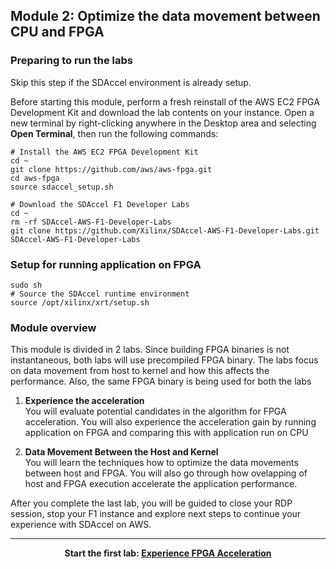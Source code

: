 ## Module 2: Optimize the data movement between CPU and FPGA

### Preparing to run the labs

Skip this step if the SDAccel environment is already setup.

Before starting this module, perform a fresh reinstall of the AWS EC2 FPGA Development Kit and download the lab contents on your instance. Open a new terminal by right-clicking anywhere in the Desktop area and selecting **Open Terminal**, then run the following commands:

```
# Install the AWS EC2 FPGA Development Kit
cd ~
git clone https://github.com/aws/aws-fpga.git
cd aws-fpga                                   
source sdaccel_setup.sh

# Download the SDAccel F1 Developer Labs
cd ~
rm -rf SDAccel-AWS-F1-Developer-Labs
git clone https://github.com/Xilinx/SDAccel-AWS-F1-Developer-Labs.git SDAccel-AWS-F1-Developer-Labs
```



### Setup for running application on FPGA
```
sudo sh
# Source the SDAccel runtime environment
source /opt/xilinx/xrt/setup.sh
```

### Module overview

This module is divided in 2 labs. Since building FPGA binaries is not instantaneous, both labs will use precompiled FPGA binary. The labs focus on data movement from host to kernel and how this affects the performance. Also, the same FPGA binary is being used for both the labs

1. **Experience the acceleration** \
You will evaluate potential candidates in the algorithm for FPGA acceleration. You will also experience the acceleration gain by running application on FPGA and comparing this with application run on CPU

1. **Data Movement Between the Host and Kernel** \
You will learn the techniques how to optimize the data movements between host and FPGA. You will also go through how ovelapping of host and FPGA execution accelerate the application performance. 

After you complete the last lab, you will be guided to close your RDP session, stop your F1 instance and explore next steps to continue your experience with SDAccel on AWS.

---------------------------------------

<p align="center"><b>
Start the first lab: <a href="host_eval.md">Experience FPGA Acceleration</a>
</b></p>
